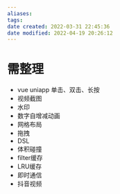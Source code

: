 ```yaml
---
aliases:
tags:
date created: 2022-03-31 22:45:36
date modified: 2022-04-19 20:26:12
---
```


# 需整理

- vue uniapp 单击、双击、长按
- 视频截图
- 水印
- 数字自增减动画
- 网格布局
- 拖拽
- DSL
- 体积碰撞
- filter缓存
- LRU缓存
- 即时通信
- 抖音视频

